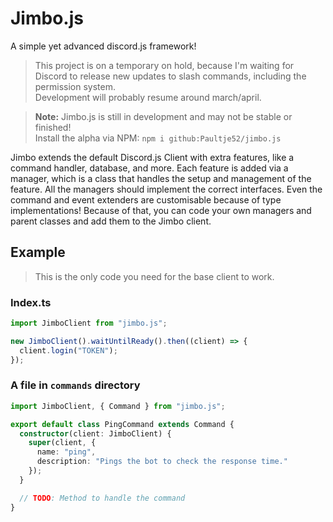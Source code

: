 # Jimbo.js
A simple yet advanced discord.js framework!

> This project is on a temporary on hold, because I'm waiting for Discord to release new updates to slash commands, including the permission system.<br>
> Development will probably resume around march/april. 

> **Note:** Jimbo.js is still in development and may not be stable or finished!<br>
> Install the alpha via NPM: `npm i github:Paultje52/jimbo.js`

Jimbo extends the default Discord.js Client with extra features, like a command handler, database, and more. Each feature is added via a manager, which is a class that handles the setup and management of the feature. All the managers should implement the correct interfaces. Even the command and event extenders are customisable because of type implementations! Because of that, you can code your own managers and parent classes and add them to the Jimbo client.

## Example
> This is the only code you need for the base client to work.
### Index.ts
```ts
import JimboClient from "jimbo.js";

new JimboClient().waitUntilReady().then((client) => {
  client.login("TOKEN");
});
```
### A file in `commands` directory
```ts
import JimboClient, { Command } from "jimbo.js";

export default class PingCommand extends Command {
  constructor(client: JimboClient) {
    super(client, {
      name: "ping",
      description: "Pings the bot to check the response time."
    });
  }

  // TODO: Method to handle the command
}
```
